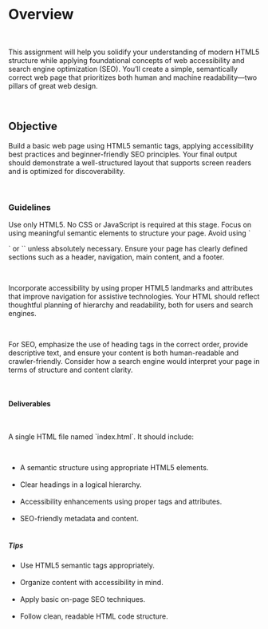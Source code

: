 <!DOCTYPE html> 
<head>
<title>HTML5 + Accessibility & SEO Basics</title><br>
</head>
<body>
<h1> Overview</h1><br>

<p>This assignment will help you solidify your understanding of modern HTML5 structure while applying foundational concepts of web accessibility and search engine optimization (SEO). You’ll create a simple, semantically correct web page that prioritizes both human and machine readability—two pillars of great web design.</p><br>

<h2>Objective</h2>

<p>Build a basic web page using HTML5 semantic tags, applying accessibility best practices and beginner-friendly SEO principles. Your final output should demonstrate a well-structured layout that supports screen readers and is optimized for discoverability.</p><br>

 <h3>Guidelines</h3>

<p>Use only HTML5. No CSS or JavaScript is required at this stage. Focus on using meaningful semantic elements to structure your page. Avoid using `<div>` or `<span>` unless absolutely necessary. Ensure your page has clearly defined sections such as a header, navigation, main content, and a footer.</p><br>

<p>Incorporate accessibility by using proper HTML5 landmarks and attributes that improve navigation for assistive technologies. Your HTML should reflect thoughtful planning of hierarchy and readability, both for users and search engines.</p><br>

<p>For SEO, emphasize the use of heading tags in the correct order, provide descriptive text, and ensure your content is both human-readable and crawler-friendly. Consider how a search engine would interpret your page in terms of structure and content clarity.</p><br>

<h4>Deliverables</h4><br>

<p>A single HTML file named `index.html`. It should include:</p><br>
<ul>

<li> A semantic structure using appropriate HTML5 elements.</li><br>
<li>Clear headings in a logical hierarchy.</li><br>
<li> Accessibility enhancements using proper tags and attributes.</li><br>
<li>SEO-friendly metadata and content.</li><br>
</ul>

<h5>Tips</h5>
<ul>

<li> Use HTML5 semantic tags appropriately.</li><br>
<li>Organize content with accessibility in mind.</li><br>
<li> Apply basic on-page SEO techniques.</li><br>
<li> Follow clean, readable HTML code structure.</li><br>
</ul>

</body>
</html>
